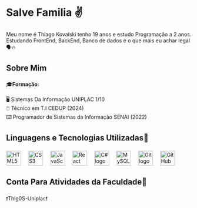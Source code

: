 <h1 align="left">Salve Familia ✌</h1>

###

<p align="left">Meu nome é Thiago Kovalski tenho 19 anos e estudo Programação a 2 anos. <br>Estudando FrontEnd, BackEnd, Banco de dados e o que mais eu achar legal🗣🔥</p>

###

<h2 align="left">Sobre Mim</h2>

###

<p align="left">🎓<strong>Formação:</strong><br><br>🖥️ Sistemas Da Informação UNIPLAC 1/10<br>🖱️ Técnico em T.I CEDUP (2024) <Br>⌨️ Programador de Sistemas da Informação SENAI (2022)</p>

###

<h2 align="left">Linguagens e Tecnologias Utilizadas🔎</h2>

###

<div align="left">
  <img src="https://cdn.jsdelivr.net/gh/devicons/devicon/icons/html5/html5-original.svg" height="40" alt="HTML5 logo" />
<img width="12" />
<img src="https://cdn.jsdelivr.net/gh/devicons/devicon/icons/css3/css3-original.svg" height="40" alt="CSS3 logo" />
<img width="12" />
<img src="https://cdn.jsdelivr.net/gh/devicons/devicon/icons/javascript/javascript-original.svg" height="40" alt="JavaScript logo" />
<img width="12" />
<img src="https://cdn.jsdelivr.net/gh/devicons/devicon/icons/react/react-original.svg" height="40" alt="React logo" />
<img width="12" />
<img src="https://cdn.jsdelivr.net/gh/devicons/devicon/icons/csharp/csharp-original.svg" height="40" alt="C# logo" />
<img width="12" />
<img src="https://cdn.jsdelivr.net/gh/devicons/devicon/icons/mysql/mysql-original.svg" height="40" alt="MySQL logo" />
<img width="12" />
<img src="https://cdn.jsdelivr.net/gh/devicons/devicon/icons/git/git-original.svg" height="40" alt="Git logo" />
<img width="12" />
<img src="https://cdn.jsdelivr.net/gh/devicons/devicon/icons/github/github-original.svg" height="40" alt="GitHub logo" />

</div>
<h2 aling="left">Conta Para Atividades da Faculdade🏫<br></h2>

###

<p aling="left">❗Thig0S-Uniplac❗</p>
